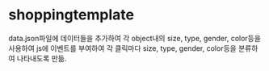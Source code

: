 # shoppingtemplate
data.json파일에 데이터들을 추가하여 각 object내의 size, type, gender, color등을 사용하여 js에 이벤트를 부여하여 각 클릭마다
size, type, gender, color등을 분류하여 나타내도록 만듦.

